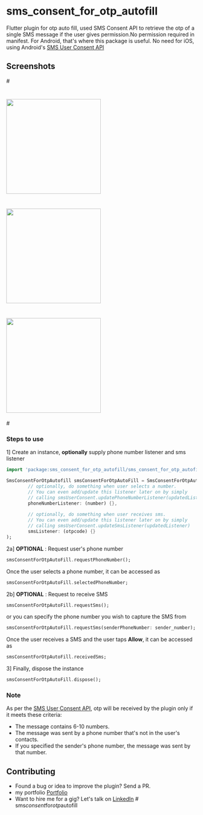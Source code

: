 # sms_consent_for_otp_autofill
Flutter plugin for otp auto fill, used SMS Consent API to retrieve the otp of a single SMS message if the user gives permission.No  permission required in manifest. For Android, that's where this package is useful. No need for iOS, using Android's [SMS User Consent API](https://developers.google.com/identity/sms-retriever/user-consent/overview)

## Screenshots

#<p float="left">
#  <img src="https://github.com/mdyousufbhuiyan/sms_consent_for_otp_autofill/assets/26599846/b0893bd6-afce-4a50-be7b-7a744135ccf5" width="250" />
#  <img src="https://github.com/mdyousufbhuiyan/sms_consent_for_otp_autofill/assets/26599846/7d9c5abd-34b8-4f1b-a1b8-0cf95e62f8be" width="250" />
#  <img src="https://github.com/mdyousufbhuiyan/sms_consent_for_otp_autofill/assets/26599846/4bc3518e-b3fd-41a2-baf3-bdbe73bb0e0d" width="250" /> 
#</p>

### Steps to use

1] Create an instance, **optionally** supply phone number listener and sms listener
```dart
import 'package:sms_consent_for_otp_autofill/sms_consent_for_otp_autofill.dart';

SmsConsentForOtpAutofill smsConsentForOtpAutoFill = SmsConsentForOtpAutofill(
        // optionally, do something when user selects a number.
        // You can even add/update this listener later on by simply 
        // calling smsUserConsent.updatePhoneNumberListener(updatedListener)
        phoneNumberListener: (number) {},
        
        // optionally, do something when user receives sms.
        // You can even add/update this listener later on by simply 
        // calling smsUserConsent.updateSmsListener(updatedListener)
        smsListener: (otpcode) {}
);
```

2a] **OPTIONAL** : Request user's phone number

```dart
smsConsentForOtpAutoFill.requestPhoneNumber();
```
Once the user selects a phone number, it can be accessed as

```dart
smsConsentForOtpAutoFill.selectedPhoneNumber;
```

2b] **OPTIONAL** : Request to receive SMS
```dart
smsConsentForOtpAutoFill.requestSms(); 
```
or you can specify the phone number you wish to capture the SMS from

```dart
smsConsentForOtpAutoFill.requestSms(senderPhoneNumber: sender_number);
```
Once the user receives a SMS and the user taps **Allow**, it can be accessed as

```dart
smsConsentForOtpAutoFill.receivedSms;
```

3] Finally, dispose the instance

```dart
smsConsentForOtpAutoFill.dispose();
```

### Note

As per the [SMS User Consent API](https://developers.google.com/identity/sms-retriever/user-consent/overview),  otp will be received by the plugin only if it meets these criteria:

* The message contains 6-10 numbers.
* The message was sent by a phone number that's not in the user's contacts.
* If you specified the sender's phone number, the message was sent by that number.

## Contributing

* Found a bug or idea to improve the plugin? Send a PR.
* my portfolio [Portfolio](https://mdyousufbhuiyan.github.io/yousuf-portfolio/)
* Want to hire me for a gig? Let's talk on [LinkedIn](https://www.linkedin.com/in/yousufappspecialist)
#   s m s _ c o n s e n t _ f o r _ o t p _ a u t o f i l l 
 
 
